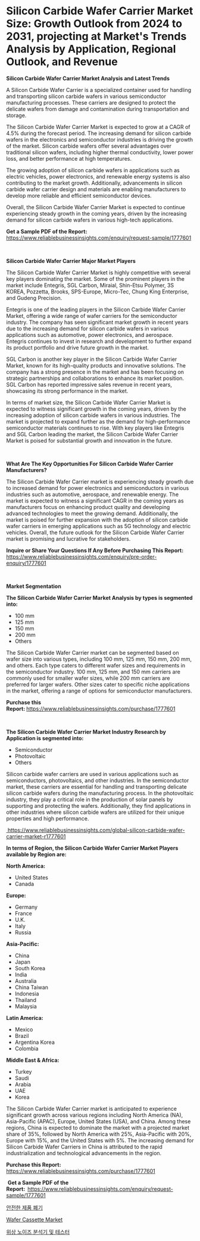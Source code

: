 <p><h1>Silicon Carbide Wafer Carrier Market Size: Growth Outlook from 2024 to 2031, projecting at Market's Trends Analysis by Application, Regional Outlook, and Revenue</h1></p><p><strong>Silicon Carbide Wafer Carrier Market Analysis and Latest Trends</strong></p>
<p><p>A Silicon Carbide Wafer Carrier is a specialized container used for handling and transporting silicon carbide wafers in various semiconductor manufacturing processes. These carriers are designed to protect the delicate wafers from damage and contamination during transportation and storage.</p><p>The Silicon Carbide Wafer Carrier Market is expected to grow at a CAGR of 4.5% during the forecast period. The increasing demand for silicon carbide wafers in the electronics and semiconductor industries is driving the growth of the market. Silicon carbide wafers offer several advantages over traditional silicon wafers, including higher thermal conductivity, lower power loss, and better performance at high temperatures.</p><p>The growing adoption of silicon carbide wafers in applications such as electric vehicles, power electronics, and renewable energy systems is also contributing to the market growth. Additionally, advancements in silicon carbide wafer carrier design and materials are enabling manufacturers to develop more reliable and efficient semiconductor devices.</p><p>Overall, the Silicon Carbide Wafer Carrier Market is expected to continue experiencing steady growth in the coming years, driven by the increasing demand for silicon carbide wafers in various high-tech applications.</p></p>
<p><strong>Get a Sample PDF of the Report:&nbsp;</strong> <a href="https://www.reliablebusinessinsights.com/enquiry/request-sample/1777601">https://www.reliablebusinessinsights.com/enquiry/request-sample/1777601</a></p>
<p>&nbsp;</p>
<p><strong>Silicon Carbide Wafer Carrier Major Market Players</strong></p>
<p><p>The Silicon Carbide Wafer Carrier Market is highly competitive with several key players dominating the market. Some of the prominent players in the market include Entegris, SGL Carbon, Miraial, Shin-Etsu Polymer, 3S KOREA, Pozzetta, Brooks, SPS-Europe, Micro-Tec, Chung King Enterprise, and Gudeng Precision.</p><p>Entegris is one of the leading players in the Silicon Carbide Wafer Carrier Market, offering a wide range of wafer carriers for the semiconductor industry. The company has seen significant market growth in recent years due to the increasing demand for silicon carbide wafers in various applications such as automotive, power electronics, and aerospace. Entegris continues to invest in research and development to further expand its product portfolio and drive future growth in the market.</p><p>SGL Carbon is another key player in the Silicon Carbide Wafer Carrier Market, known for its high-quality products and innovative solutions. The company has a strong presence in the market and has been focusing on strategic partnerships and collaborations to enhance its market position. SGL Carbon has reported impressive sales revenue in recent years, showcasing its strong performance in the market.</p><p>In terms of market size, the Silicon Carbide Wafer Carrier Market is expected to witness significant growth in the coming years, driven by the increasing adoption of silicon carbide wafers in various industries. The market is projected to expand further as the demand for high-performance semiconductor materials continues to rise. With key players like Entegris and SGL Carbon leading the market, the Silicon Carbide Wafer Carrier Market is poised for substantial growth and innovation in the future.</p></p>
<p>&nbsp;</p>
<p><strong>What Are The Key Opportunities For Silicon Carbide Wafer Carrier Manufacturers?</strong></p>
<p><p>The Silicon Carbide Wafer Carrier market is experiencing steady growth due to increased demand for power electronics and semiconductors in various industries such as automotive, aerospace, and renewable energy. The market is expected to witness a significant CAGR in the coming years as manufacturers focus on enhancing product quality and developing advanced technologies to meet the growing demand. Additionally, the market is poised for further expansion with the adoption of silicon carbide wafer carriers in emerging applications such as 5G technology and electric vehicles. Overall, the future outlook for the Silicon Carbide Wafer Carrier market is promising and lucrative for stakeholders.</p></p>
<p><strong>Inquire or Share Your Questions If Any Before Purchasing This Report:</strong> <a href="https://www.reliablebusinessinsights.com/enquiry/pre-order-enquiry/1777601">https://www.reliablebusinessinsights.com/enquiry/pre-order-enquiry/1777601</a></p>
<p>&nbsp;</p>
<p><strong>Market Segmentation</strong></p>
<p><strong>The Silicon Carbide Wafer Carrier Market Analysis by types is segmented into:</strong></p>
<p><ul><li>100 mm</li><li>125 mm</li><li>150 mm</li><li>200 mm</li><li>Others</li></ul></p>
<p><p>The Silicon Carbide Wafer Carrier market can be segmented based on wafer size into various types, including 100 mm, 125 mm, 150 mm, 200 mm, and others. Each type caters to different wafer sizes and requirements in the semiconductor industry. 100 mm, 125 mm, and 150 mm carriers are commonly used for smaller wafer sizes, while 200 mm carriers are preferred for larger wafers. Other sizes cater to specific niche applications in the market, offering a range of options for semiconductor manufacturers.</p></p>
<p><strong>Purchase this Report:&nbsp;</strong><a href="https://www.reliablebusinessinsights.com/purchase/1777601">https://www.reliablebusinessinsights.com/purchase/1777601</a></p>
<p>&nbsp;</p>
<p><strong>The Silicon Carbide Wafer Carrier Market Industry Research by Application is segmented into:</strong></p>
<p><ul><li>Semiconductor</li><li>Photovoltaic</li><li>Others</li></ul></p>
<p><p>Silicon carbide wafer carriers are used in various applications such as semiconductors, photovoltaics, and other industries. In the semiconductor market, these carriers are essential for handling and transporting delicate silicon carbide wafers during the manufacturing process. In the photovoltaic industry, they play a critical role in the production of solar panels by supporting and protecting the wafers. Additionally, they find applications in other industries where silicon carbide wafers are utilized for their unique properties and high performance.</p></p>
<p><a href="https://www.reliablebusinessinsights.com/global-silicon-carbide-wafer-carrier-market-r1777601">&nbsp;https://www.reliablebusinessinsights.com/global-silicon-carbide-wafer-carrier-market-r1777601</a></p>
<p><strong>In terms of Region, the Silicon Carbide Wafer Carrier Market Players available by Region are:</strong></p>
<p>
    <p> <strong> North America: </strong>
        <ul>
            <li>United States</li>
            <li>Canada</li>
        </ul>
        </p> 
    <p> <strong> Europe: </strong>
        <ul>
            <li>Germany</li>
            <li>France</li>
            <li>U.K.</li>
            <li>Italy</li>
            <li>Russia</li>
        </ul>
        </p> 
    <p> <strong> Asia-Pacific: </strong>
        <ul>
            <li>China</li>
            <li>Japan</li>
            <li>South Korea</li>
            <li>India</li>
            <li>Australia</li>
            <li>China Taiwan</li>
            <li>Indonesia</li>
            <li>Thailand</li>
            <li>Malaysia</li>
        </ul>
        </p> 
    <p> <strong> Latin America: </strong>
        <ul>
            <li>Mexico</li>
            <li>Brazil</li>
            <li>Argentina Korea</li>
            <li>Colombia</li>
        </ul>
        </p> 
    <p> <strong> Middle East & Africa: </strong>
        <ul>
            <li>Turkey</li>
            <li>Saudi</li>
            <li>Arabia</li>
            <li>UAE</li>
            <li>Korea</li>
        </ul>
    </p>
    </p>
<p><p>The Silicon Carbide Wafer Carrier market is anticipated to experience significant growth across various regions including North America (NA), Asia-Pacific (APAC), Europe, United States (USA), and China. Among these regions, China is expected to dominate the market with a projected market share of 35%, followed by North America with 25%, Asia-Pacific with 20%, Europe with 15%, and the United States with 5%. The increasing demand for Silicon Carbide Wafer Carriers in China is attributed to the rapid industrialization and technological advancements in the region.</p></p>
<p><strong>Purchase this Report: </strong><a href="https://www.reliablebusinessinsights.com/purchase/1777601">https://www.reliablebusinessinsights.com/purchase/1777601</a></p>
<p>&nbsp;<strong>Get a Sample PDF of the Report:&nbsp;&nbsp;</strong><a href="https://www.reliablebusinessinsights.com/enquiry/request-sample/1777601">https://www.reliablebusinessinsights.com/enquiry/request-sample/1777601</a></p>
<p><strong></strong></p>
<p><p><a href="https://github.com/lzuwsfreyoq70/Market-Research-Report-List-2/blob/main/3151693157587.md">안전한 제품 폐기</a></p><p><a href="https://github.com/itulahketika112/Market-Research-Report-List-1/blob/main/wafer-cassette-market.md">Wafer Cassette Market</a></p><p><a href="https://github.com/marufmohassin05/Market-Research-Report-List-1/blob/main/6113715157586.md">위상 노이즈 분석기 및 테스터</a></p></p>